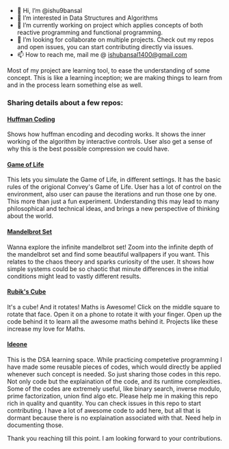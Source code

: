- 👋 Hi, I’m @ishu9bansal
- 👀 I’m interested in Data Structures and Algorithms
- 🌱 I’m currently working on project which applies concepts of both reactive programming and functional programming.
- 💞️ I’m looking for collaborate on multiple projects. Check out my repos and open issues, you can start contributing directly via issues.
- 📫 How to reach me, mail me @ ishubansal1400@gmail.com


Most of my project are learning tool, to ease the understanding of some concept.
This is like a learning inception; we are making things to learn from and in the process learn something else as well.

### Sharing details about a few repos:
#### [Huffman Coding](https://ishu9bansal.github.io/huffman)
Shows how huffman encoding and decoding works. It shows the inner working of the algorithm by interactive controls.
User also get a sense of why this is the best possible compression we could have.

#### [Game of Life](https://ishu9bansal.github.io/game-of-life)
This lets you simulate the Game of Life, in different settings. It has the basic rules of the origional Convey's Game of Life.
User has a lot of control on the environment, also user can pause the iterations and run those one by one. This more than just a fun experiment.
Understanding this may lead to many philosophical and technical ideas, and brings a new perspective of thinking about the world.

#### [Mandelbrot Set](https://ishu9bansal.github.io/mandelbrot)
Wanna explore the infinite mandelbrot set! Zoom into the infinite depth of the mandelbrot set and find some beautiful wallpapers if you want.
This relates to the chaos theory and sparks curiosity of the user. It shows how simple systems could be so chaotic that minute differences in the initial conditions might lead to vastly different results.

#### [Rubik's Cube](https://ishu9bansal.github.io/rubik_cube/)
It's a cube! And it rotates! Maths is Awesome!
Click on the middle square to rotate that face.
Open it on a phone to rotate it with your finger.
Open up the code behind it to learn all the awesome maths behind it.
Projects like these increase my love for Maths.

#### [Ideone](https://ishu9bansal.github.io/ideone/)
This is the DSA learning space. While practicing competetive programming I have made some reusable pieces of codes, which would directly be applied whenever such concept is needed.
So just sharing those codes in this repo. Not only code but the explaination of the code, and its runtime complexities.
Some of the codes are extremely useful, like binary search, inverse modulo, prime factorization, union find algo etc.
Please help me in making this repo rich in quality and quantity. You can check issues in this repo to start contributing.
I have a lot of awesome code to add here, but all that is dormant because there is no explaination associated with that. Need help in documenting those.

Thank you reaching till this point.
I am looking forward to your contributions.

<!---
ishu9bansal/ishu9bansal is a ✨ special ✨ repository because its `README.md` (this file) appears on your GitHub profile.
You can click the Preview link to take a look at your changes.
--->
